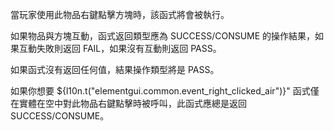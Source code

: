 當玩家使用此物品右鍵點擊方塊時，該函式將會被執行。

如果物品與方塊互動，函式返回類型應為 SUCCESS/CONSUME 的操作結果，如果互動失敗則返回 FAIL，如果沒有互動則返回 PASS。

如果函式沒有返回任何值，結果操作類型將是 PASS。

如果你想要 ${l10n.t("elementgui.common.event_right_clicked_air")}" 函式僅在實體在空中對此物品右鍵點擊時被呼叫，此函式應總是返回 SUCCESS/CONSUME。